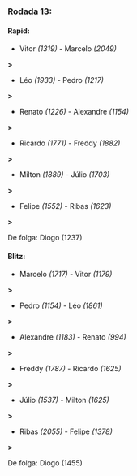 ### Rodada 13:

#### Rapid:

* Vitor *(1319)*     -     Marcelo *(2049)*

 **>** 
* Léo *(1933)*     -     Pedro *(1217)*

 **>** 
* Renato *(1226)*     -     Alexandre *(1154)*

 **>** 
* Ricardo *(1771)*     -     Freddy *(1882)*

 **>** 
* Milton *(1889)*     -     Júlio *(1703)*

 **>** 
* Felipe *(1552)*     -     Ribas *(1623)*

 **>** 

De folga: Diogo (1237)

#### Blitz:

* Marcelo *(1717)*     -     Vitor *(1179)*

 **>** 
* Pedro *(1154)*     -     Léo *(1861)*

 **>** 
* Alexandre *(1183)*     -     Renato *(994)*

 **>** 
* Freddy *(1787)*     -     Ricardo *(1625)*

 **>** 
* Júlio *(1537)*     -     Milton *(1625)*

 **>** 
* Ribas *(2055)*     -     Felipe *(1378)*

 **>** 

De folga: Diogo (1455)

